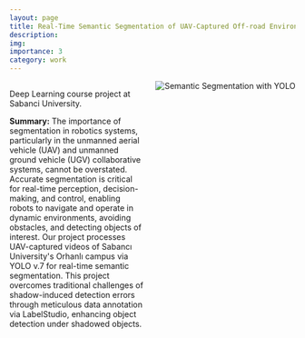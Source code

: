 ```yaml
---
layout: page
title: Real-Time Semantic Segmentation of UAV-Captured Off-road Environments
description: 
img: 
importance: 3
category: work
---
```


<div class="container" style="display: flex; align-items: flex-start;">
  <div class="summary" style="flex: 1;">
    <p>Deep Learning course project at Sabanci University.</p>
    <p><strong>Summary:</strong> The importance of segmentation in robotics systems, particularly in the unmanned aerial vehicle (UAV) and unmanned ground vehicle (UGV) collaborative systems, cannot be overstated. Accurate segmentation is critical for real-time perception, decision-making, and control, enabling robots to navigate and operate in dynamic environments, avoiding obstacles, and detecting objects of interest. Our project processes UAV-captured videos of Sabancı University's Orhanlı campus via YOLO v.7 for real-time semantic segmentation. This project overcomes traditional challenges of shadow-induced detection errors through meticulous data annotation via LabelStudio, enhancing object detection under shadowed objects.</p>
  </div>
  <div class="image" style="margin-left: 20px;">
    <img src="/assets/processed_data_gif.gif" alt="Semantic Segmentation with YOLO" style="max-width: 100%; height: auto;">
  </div>
</div>
